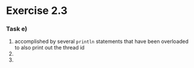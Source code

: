 Exercise 2.3
===

### Task e)

1. accomplished by several `println` statements that have been overloaded to also print out the thread id
2. 
3. 